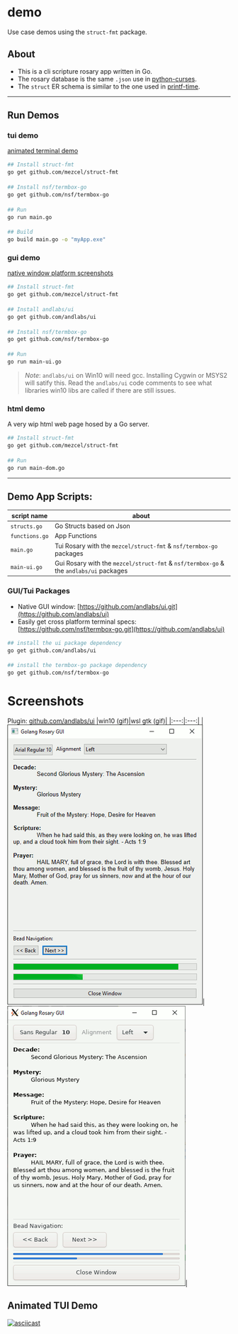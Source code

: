 # demo

Use case demos using the ```struct-fmt``` package.

## About

* This is a cli scripture rosary app written in Go.
* The rosary database is the same ```.json``` use in [python-curses]( http://github.com/mezcel/python-curses ).
* The ```struct``` ER schema is similar to the one used in [printf-time]( http://github.com/mezcel/printf-time ).

---

## Run Demos

### tui demo

[animated terminal demo](#animated-tui-demo)

```sh
## Install struct-fmt
go get github.com/mezcel/struct-fmt

## Install nsf/termbox-go
go get github.com/nsf/termbox-go

## Run
go run main.go

## Build
go build main.go -o "myApp.exe"
```

### gui demo

[native window platform screenshots](#screenshots)

```sh
## Install struct-fmt
go get github.com/mezcel/struct-fmt

## Install andlabs/ui
go get github.com/andlabs/ui

## Install nsf/termbox-go
go get github.com/nsf/termbox-go

## Run
go run main-ui.go
```
> *Note*: ```andlabs/ui``` on Win10 will need gcc. Installing Cygwin or MSYS2 will satify this. Read the ```andlabs/ui``` code comments to see what libraries win10 libs are called if there are still issues.

### html demo

A very wip html web page hosed by a Go server.

```sh
## Install struct-fmt
go get github.com/mezcel/struct-fmt

## Run
go run main-dom.go
```

---

## Demo App Scripts:

| script name | about |
| --- | --- |
|```structs.go```|Go Structs based on Json|
|```functions.go```|App Functions|
|```main.go```|Tui Rosary with the ```mezcel/struct-fmt``` & ```nsf/termbox-go``` packages|
|```main-ui.go```|Gui Rosary with the ```mezcel/struct-fmt``` & ```nsf/termbox-go``` & the ```andlabs/ui``` packages |

### GUI/Tui Packages

* Native GUI window: [https://github.com/andlabs/ui.git](https://github.com/andlabs/ui)
* Easily get cross platform terminal specs: [https://github.com/nsf/termbox-go.git](https://github.com/andlabs/ui)

```sh
## install the ui package dependency
go get github.com/andlabs/ui

## install the termbox-go package dependency
go get github.com/nsf/termbox-go
```

# Screenshots

Plugin: [github.com/andlabs/ui](https://github.com/andlabs/ui)
|win10 (gif)|wsl gtk (gif)|
|:---:|:---:|
|![win10.gif](./screenshots/win10.gif)|![wsl-gtk.gif](./screenshots/wsl-gtk.gif)|

## Animated TUI Demo

[![asciicast](https://asciinema.org/a/343751.svg)](https://asciinema.org/a/343751)

